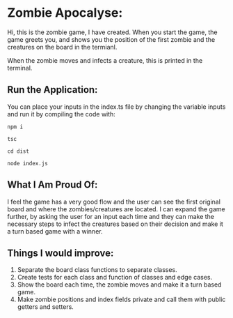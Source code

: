 # Zombie Apocalyse:

Hi, this is the zombie game, I have created. When you start the game, the game greets you, and shows you the position of the first zombie and the creatures on the board in the termianl. 

When the zombie moves and infects a creature, this is printed in the terminal.

## Run the Application:

You can place your inputs in the index.ts file by changing the variable inputs and run it by compiling the code with:

```
npm i

tsc

cd dist

node index.js

```

## What I Am Proud Of:

I feel the game has a very good flow and the user can see the first original board and where the zombies/creatures are located.
I can expand the game further, by asking the user for an input each time and they can make the necessary steps to infect the creatures based on their decision and make it a turn based game with a winner.

## Things I would improve:

1. Separate the board class functions to separate classes.
2. Create tests for each class and function of classes and edge cases.
3. Show the board each time, the zombie moves and make it a turn based game.
4. Make zombie positions and index fields private and call them with public getters and setters.
